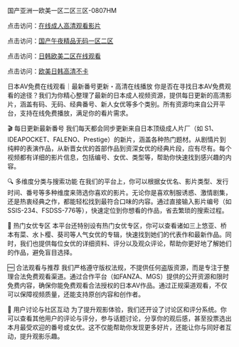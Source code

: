 国产亚洲一欧美一区二区三区-0807HM

点击访问：<a href="https://heiliaoxqkkct.pages.dev">在线成人高清观看影片</a>

点击访问：<a href="https://heiliaozj3tjd.pages.dev">国产午夜精品无码一区二区</a>

点击访问：<a href="https://heiliaowzu4ur.pages.dev">日韩欧美二区在线观看</a>

点击访问：<a href="https://heiliaoxwd5i8.pages.dev">欧美日韩高清不卡</a>

日本AV免费在线观看｜最新番号更新・高清在线播放
你是否在寻找日本AV免费观看的途径？我们为你精心整理了最新的日本成人视频资源，提供每日更新的高清影片，涵盖有码、无码、经典番号、新人女优等多个类别。所有资源均来自公开平台，支持在线免费播放，满足你的看片需求。

🎬 每日更新最新番号
我们每天都会同步更新来自日本顶级成人片厂（如 S1、IDEAPOCKET、FALENO、Prestige）的新片，涵盖各种热门题材。从剧情片到纯粹的表演作品，从新晋女优的首部作品到资深女优的经典片段，应有尽有。每个视频都有详细的影片信息，包括编号、女优、类型等，帮助你快速找到感兴趣的内容。

🔍 多维度分类与搜索功能
在我们的平台上，你可以根据女优名、影片类型、发行时间、番号等多种维度来筛选你喜欢的影片。无论你是喜欢制服诱惑、激情剧集，还是热衷经典之作，都能轻松找到最符合口味的内容。通过直接输入影片编号（如SSIS-234、FSDSS-776等），快速定位到你想看的作品，省去繁琐的搜索过程。

🌟 热门女优专区
本平台还特别设有热门女优专区，你可以查看诸如三上悠亚、桥本有菜、水卜樱、葵司等人气女优的专辑，快速找到她们的代表作和最新作品。同时，我们也提供每位女优的详细资料、评分以及观众评论，帮助你更好地了解她们的作品，避免盲目选择。

🆓 合法观看与推荐
我们严格遵守版权法规，不提供任何盗版资源，而是专注于整理合法免费观看渠道。通过合作平台（如FANZA、MGS）提供的公开资源和限时免费内容，确保你能免费观看合法授权的日本AV作品。通过正规渠道观看，不仅可以保障视频质量，还能支持原创内容和创作者。

💬 用户讨论与社区互动
为了提升观影体验，我们还开设了讨论区和评分系统。你可以查看其他用户的评论与评分，参与话题讨论，分享你的观后感，甚至投票选出本月最受欢迎的番号或女优。这不仅能帮助你发现更多好片，还能让你与同好者互动，提升观影乐趣。




<span style="display:none;">[Canonical link](https://github.com/syx143/3555 ）</span>
